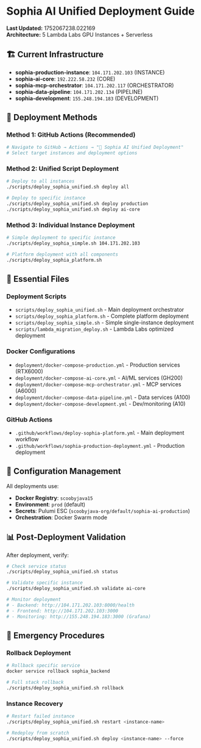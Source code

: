 # Sophia AI Unified Deployment Guide

**Last Updated:** 1752067238.022169  
**Architecture:** 5 Lambda Labs GPU Instances + Serverless

## 🏗️ Current Infrastructure

- **sophia-production-instance**: `104.171.202.103` (INSTANCE)
- **sophia-ai-core**: `192.222.58.232` (CORE)
- **sophia-mcp-orchestrator**: `104.171.202.117` (ORCHESTRATOR)
- **sophia-data-pipeline**: `104.171.202.134` (PIPELINE)
- **sophia-development**: `155.248.194.183` (DEVELOPMENT)

## 🚀 Deployment Methods

### Method 1: GitHub Actions (Recommended)
```bash
# Navigate to GitHub → Actions → "🚀 Sophia AI Unified Deployment"
# Select target instances and deployment options
```

### Method 2: Unified Script Deployment
```bash
# Deploy to all instances
./scripts/deploy_sophia_unified.sh deploy all

# Deploy to specific instance
./scripts/deploy_sophia_unified.sh deploy production
./scripts/deploy_sophia_unified.sh deploy ai-core
```

### Method 3: Individual Instance Deployment
```bash
# Simple deployment to specific instance
./scripts/deploy_sophia_simple.sh 104.171.202.103

# Platform deployment with all components
./scripts/deploy_sophia_platform.sh
```

## 📁 Essential Files

### Deployment Scripts
- `scripts/deploy_sophia_unified.sh` - Main deployment orchestrator
- `scripts/deploy_sophia_platform.sh` - Complete platform deployment
- `scripts/deploy_sophia_simple.sh` - Simple single-instance deployment
- `scripts/lambda_migration_deploy.sh` - Lambda Labs optimized deployment

### Docker Configurations
- `deployment/docker-compose-production.yml` - Production services (RTX6000)
- `deployment/docker-compose-ai-core.yml` - AI/ML services (GH200)
- `deployment/docker-compose-mcp-orchestrator.yml` - MCP services (A6000)
- `deployment/docker-compose-data-pipeline.yml` - Data services (A100)
- `deployment/docker-compose-development.yml` - Dev/monitoring (A10)

### GitHub Actions
- `.github/workflows/deploy-sophia-platform.yml` - Main deployment workflow
- `.github/workflows/sophia-production-deployment.yml` - Production deployment

## 🔧 Configuration Management

All deployments use:
- **Docker Registry**: `scoobyjava15`
- **Environment**: `prod` (default)
- **Secrets**: Pulumi ESC (`scoobyjava-org/default/sophia-ai-production`)
- **Orchestration**: Docker Swarm mode

## 📊 Post-Deployment Validation

After deployment, verify:
```bash
# Check service status
./scripts/deploy_sophia_unified.sh status

# Validate specific instance
./scripts/deploy_sophia_unified.sh validate ai-core

# Monitor deployment
# - Backend: http://104.171.202.103:8000/health
# - Frontend: http://104.171.202.103:3000
# - Monitoring: http://155.248.194.183:3000 (Grafana)
```

## 🚨 Emergency Procedures

### Rollback Deployment
```bash
# Rollback specific service
docker service rollback sophia_backend

# Full stack rollback
./scripts/deploy_sophia_unified.sh rollback
```

### Instance Recovery
```bash
# Restart failed instance
./scripts/deploy_sophia_unified.sh restart <instance-name>

# Redeploy from scratch
./scripts/deploy_sophia_unified.sh deploy <instance-name> --force
```
